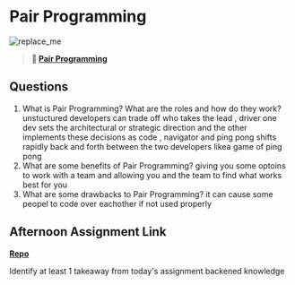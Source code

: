 # Pair Programming

![replace_me](https://codeworks.blob.core.windows.net/public/assets/img/illustrations/placeholder.svg)

> **📖 [Pair Programming](https://codeworksacademy.com/fs-student-guide/resources/wk7/01-Pair-Programming)**

## Questions

1. What is Pair Programming? What are the roles and how do they work?
unstuctured developers can trade off who takes the lead , driver one dev sets the architectural or strategic direction and the other implements these decisions as code , navigator and ping pong shifts rapidly back and forth between the two developers likea game of ping pong 
2. What are some benefits of Pair Programming?
giving you some optoins to work with a team and allowing you and the team to find what works best for you 
3. What are some drawbacks to Pair Programming?
   it can cause some peopel to code over eachother if not used properly 
## Afternoon Assignment Link

**[Repo](https://github.com/JacobNeitzell/Blogger)**

Identify at least 1 takeaway from today's assignment
backened knowledge 